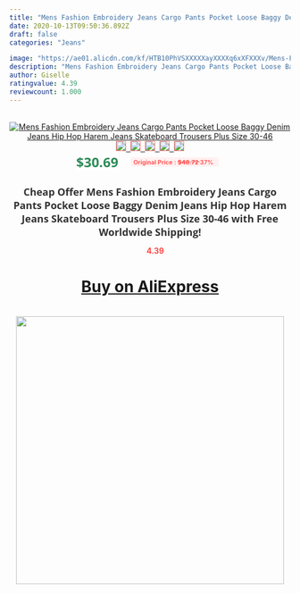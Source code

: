 ```yaml
---
title: "Mens Fashion Embroidery Jeans Cargo Pants Pocket Loose Baggy Denim Jeans Hip Hop Harem Jeans Skateboard Trousers Plus Size 30-46"
date: 2020-10-13T09:50:36.892Z
draft: false
categories: "Jeans"

image: "https://ae01.alicdn.com/kf/HTB10PhVSXXXXXayXXXXq6xXFXXXv/Mens-Fashion-Embroidery-Jeans-Cargo-Pants-Pocket-Loose-Baggy-Denim-Jeans-Hip-Hop-Harem-Jeans-Skateboard.jpg"
description: "Mens Fashion Embroidery Jeans Cargo Pants Pocket Loose Baggy Denim Jeans Hip Hop Harem Jeans Skateboard Trousers Plus Size 30-46"
author: Giselle
ratingvalue: 4.39
reviewcount: 1.000
---
```

<br>
<div style="text-align: center;">
<a href="https://s.click.aliexpress.com/e/_9jO28H" target="_blank" rel="nofollow noopener noreferrer"><img alt="Mens Fashion Embroidery Jeans Cargo Pants Pocket Loose Baggy Denim Jeans Hip Hop Harem Jeans Skateboard Trousers Plus Size 30-46" class="magnifier-image" src="https://ae01.alicdn.com/kf/HTB10PhVSXXXXXayXXXXq6xXFXXXv/Mens-Fashion-Embroidery-Jeans-Cargo-Pants-Pocket-Loose-Baggy-Denim-Jeans-Hip-Hop-Harem-Jeans-Skateboard.jpg_640x640.jpg">
<br>
<img style="border:1px solid salmon" src="https://ae01.alicdn.com/kf/HTB10PhVSXXXXXayXXXXq6xXFXXXv/Mens-Fashion-Embroidery-Jeans-Cargo-Pants-Pocket-Loose-Baggy-Denim-Jeans-Hip-Hop-Harem-Jeans-Skateboard.jpg_120x120.jpg">&nbsp;&nbsp;<img style="border:1px solid salmon" src="https://ae01.alicdn.com/kf/HTB1pA0mSXXXXXc.XFXXq6xXFXXXj/Mens-Fashion-Embroidery-Jeans-Cargo-Pants-Pocket-Loose-Baggy-Denim-Jeans-Hip-Hop-Harem-Jeans-Skateboard.jpg_120x120.jpg">&nbsp;&nbsp;<img style="border:1px solid salmon" src="_120x120.jpg">&nbsp;&nbsp;<img style="border:1px solid salmon" src="_120x120.jpg">&nbsp;&nbsp;<img style="border:1px solid salmon" src="https://ae01.alicdn.com/kf/HTB1NptkSXXXXXXVXVXXq6xXFXXXj/Mens-Fashion-Embroidery-Jeans-Cargo-Pants-Pocket-Loose-Baggy-Denim-Jeans-Hip-Hop-Harem-Jeans-Skateboard.jpg_120x120.jpg"></a></div><br0>
<div style="text-align: center;"><span style="background-color: white; border: 0px; box-sizing: border-box; color: seagreen; display: inline-block; font-family: &quot;open sans&quot; , &quot;arial&quot; , &quot;helvetica&quot; , sans-serif , &quot;heiti&quot;; font-size: 24px; font-stretch: inherit; font-weight: 700; line-height: inherit; margin: 0px 10px 0px 0px; padding: 0px; vertical-align: middle;">$30.69 </span>
<span style="background: rgb(255 , 241 , 241); border-radius: 3px; border: 0px; box-sizing: border-box; color: #ff4747; display: inline-block; font-family: inherit; font-size: 12px; font-stretch: inherit; font-style: inherit; font-variant: inherit; font-weight: 600; line-height: inherit; margin: 0px; padding: 2px 5px; transform: scale(0.9); vertical-align: middle;">Original Price : <b style="text-decoration: line-through;">$48.72 </b> 37%&nbsp;&nbsp;</span></div>
<h1 style="color: #333333; display: inline-block; font-family: &quot;open sans&quot; , &quot;arial&quot; , &quot;helvetica&quot; , sans-serif , &quot;heiti&quot;; font-size: 18px; font-stretch: inherit; font-weight: 700; text-align: center;">Cheap Offer Mens Fashion Embroidery Jeans Cargo Pants Pocket Loose Baggy Denim Jeans Hip Hop Harem Jeans Skateboard Trousers Plus Size 30-46 with Free Worldwide Shipping!</h1>
<div style="color: #ff4747; text-align: center;">
<img src="https://4.bp.blogspot.com/-M0ZcTcb-5uY/XleCXlxnR4I/AAAAAAAAAEc/OrjgMkXV1oMQFaCRZj5HQwOCBcu3w1FegCPcBGAYYCw/s1600/star.png" style="height: 15px;">&nbsp;<b>4.39</b></div>
<div class="button_cont" align="center"><a class="buynow_a" href="https://s.click.aliexpress.com/e/_9jO28H" target="_blank" rel="nofollow noopener noreferrer"><H1>Buy on AliExpress</H1></a></div><br>
<div class="separator" style="clear: both; text-align: center;">
<img src="https://lh3.googleusercontent.com/-pTy5HemUv9M/XlePHvY0dAI/AAAAAAAAAE4/0nX5iRUoIWY8eMW9Dpxeirr157OZliDIgCLcBGAsYHQ/s1600/badge.gif" width="480">
</div>
